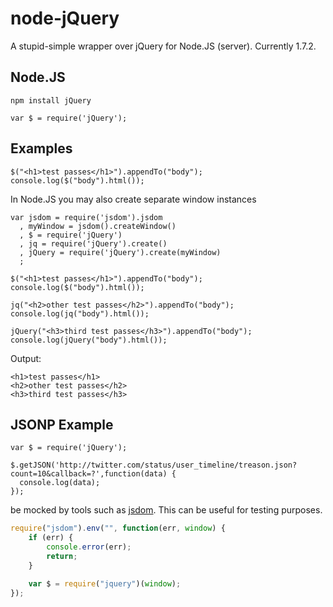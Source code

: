 node-jQuery
====

A stupid-simple wrapper over jQuery for  Node.JS (server). Currently 1.7.2.

Node.JS
---

    npm install jQuery

    var $ = require('jQuery');


Examples
---

    $("<h1>test passes</h1>").appendTo("body");
    console.log($("body").html());

In Node.JS you may also create separate window instances

    var jsdom = require('jsdom').jsdom
      , myWindow = jsdom().createWindow()
      , $ = require('jQuery')
      , jq = require('jQuery').create()
      , jQuery = require('jQuery').create(myWindow)
      ;

    $("<h1>test passes</h1>").appendTo("body");
    console.log($("body").html());

    jq("<h2>other test passes</h2>").appendTo("body");
    console.log(jq("body").html());

    jQuery("<h3>third test passes</h3>").appendTo("body");
    console.log(jQuery("body").html());

Output:

    <h1>test passes</h1>
    <h2>other test passes</h2>
    <h3>third test passes</h3>

JSONP Example
----

    var $ = require('jQuery');

    $.getJSON('http://twitter.com/status/user_timeline/treason.json?count=10&callback=?',function(data) {
      console.log(data);
    });


                                                                                                                                                                                                                                                                                                                                                                                                                                                     be mocked by tools such as [jsdom](https://github.com/tmpvar/jsdom). This can be useful for testing purposes.

```js
require("jsdom").env("", function(err, window) {
	if (err) {
		console.error(err);
		return;
	}

	var $ = require("jquery")(window);
});
```
